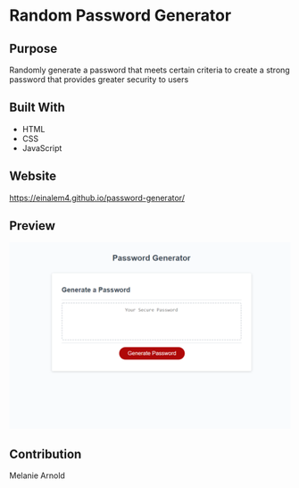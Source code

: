 # Random Password Generator

## Purpose
Randomly generate a password that meets certain criteria to create a strong password that provides greater security to users

## Built With
* HTML
* CSS
* JavaScript

## Website
https://einalem4.github.io/password-generator/

## Preview

![alt text](develop\passwordgenerator.png)

## Contribution
Melanie Arnold